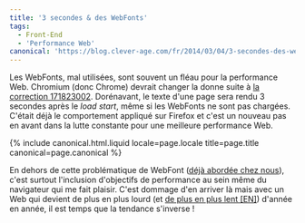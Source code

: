 ```yaml
---
title: '3 secondes & des WebFonts'
tags:
  - Front-End
  - 'Performance Web'
canonical: 'https://blog.clever-age.com/fr/2014/03/04/3-secondes-des-webfonts/'
---
```


Les WebFonts, mal utilisées, sont souvent un fléau pour la performance Web.
Chromium (donc Chrome) devrait changer la donne suite à
<a href="https://codereview.chromium.org/171823002">la correction 171823002</a>.
Dorénavant, le texte d'une page sera rendu 3 secondes après le <em>load
start</em>, même si les WebFonts ne sont pas chargées. C'était déjà le
comportement appliqué sur Firefox et c'est un nouveau pas en avant dans la lutte
constante pour une meilleure performance Web.

<!-- more -->

{% include canonical.html.liquid
    locale=page.locale
    title=page.title
    canonical=page.canonical
%}

En dehors de cette problématique de WebFont
(<a title="Optimiser le rendu de @font-face : tout un programme !" href="https://blog.clever-age.com/fr/2012/08/29/optimiser-le-rendu-de-font-face/">déjà
abordée chez nous</a>), c'est surtout l'inclusion d'objectifs de performance au
sein même du navigateur qui me fait plaisir. C'est dommage d'en arriver là mais
avec un Web qui devient de plus en plus lourd (et
<a href="https://www.webperformancetoday.com/2014/02/25/the-great-web-slowdown-infographic/">de
plus en plus lent [EN]</a>) d'année en année, il est temps que la tendance
s'inverse !
